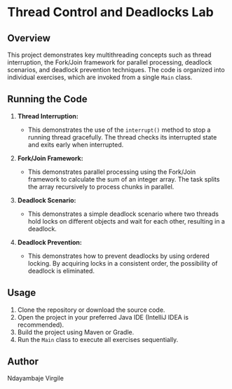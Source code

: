 # Thread Control and Deadlocks Lab

## Overview
This project demonstrates key multithreading concepts such as thread interruption, the Fork/Join framework for parallel processing, deadlock scenarios, and deadlock prevention techniques. The code is organized into individual exercises, which are invoked from a single `Main` class.


## Running the Code
1. **Thread Interruption:**
    - This demonstrates the use of the `interrupt()` method to stop a running thread gracefully. The thread checks its interrupted state and exits early when interrupted.

2. **Fork/Join Framework:**
    - This demonstrates parallel processing using the Fork/Join framework to calculate the sum of an integer array. The task splits the array recursively to process chunks in parallel.

3. **Deadlock Scenario:**
    - This demonstrates a simple deadlock scenario where two threads hold locks on different objects and wait for each other, resulting in a deadlock.

4. **Deadlock Prevention:**
    - This demonstrates how to prevent deadlocks by using ordered locking. By acquiring locks in a consistent order, the possibility of deadlock is eliminated.

## Usage
1. Clone the repository or download the source code.
2. Open the project in your preferred Java IDE (IntelliJ IDEA is recommended).
3. Build the project using Maven or Gradle.
4. Run the `Main` class to execute all exercises sequentially.

## Author
Ndayambaje Virgile
